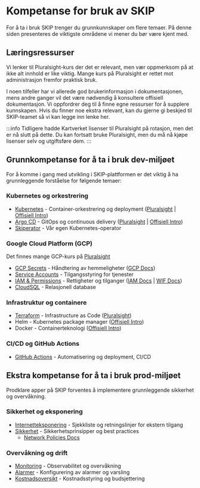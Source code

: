 # Kompetanse for bruk av SKIP

For å ta i bruk SKIP trenger du grunnkunnskaper om flere temaer. På denne siden presenteres de viktigste områdene vi mener du bør være kjent med.

## Læringsressurser

Vi lenker til Pluralsight-kurs der det er relevant, men vær oppmerksom på at ikke alt innhold er like viktig. Mange kurs på Pluralsight er rettet mot administrasjon fremfor praktisk bruk.

I noen tilfeller har vi allerede god brukerinformasjon i dokumentasjonen, mens andre ganger vil det være nødvendig å konsultere offisiell dokumentasjon. Vi oppfordrer deg til å finne egne ressurser for å supplere kunnskapen. Hvis du finner noe ekstra relevant, kan du gjerne gi beskjed til SKIP-teamet så vi kan legge inn lenke her.

:::info
Tidligere hadde Kartverket lisenser til Pluralsight på rotasjon, men det er nå slutt på dette. Du kan fortsatt bruke Pluralsight, men du må nå kjøpe lisenser selv og utgiftsføre dem.
:::


## Grunnkompetanse for å ta i bruk dev-miljøet

For å komme i gang med utvikling i SKIP-plattformen er det viktig å ha grunnleggende forståelse for følgende temaer:

### Kubernetes og orkestrering
- [Kubernetes](./06-praktisk-intro/06-kubernetes/index.md) - Container-orkestrering og deployment ([Pluralsight](https://app.pluralsight.com/paths/certificate/certified-kubernetes-administrator) | [Offisiell Intro](https://kubernetes.io/docs/tutorials/kubernetes-basics/))
- [Argo CD](../03-applikasjon-utrulling/09-argo-cd/index.md) - GitOps og continuous delivery ([Pluralsight](https://app.pluralsight.com/library/courses/argo-cd-getting-started/table-of-contents) | [Offisiell Intro](https://argo-cd.readthedocs.io/en/stable/))
- [Skiperator](../03-applikasjon-utrulling/03-skiperator/index.md) - Vår egen Kubernetes-operator

### Google Cloud Platform (GCP)
Det finnes mange GCP-kurs på [Pluralsight](https://www.pluralsight.com/browse/gcp-cloud-training)

- [GCP Secrets](../03-applikasjon-utrulling/03-oppsett-og-bruk-av-secret-manager.md) - Håndtering av hemmeligheter ([GCP Docs](https://cloud.google.com/secret-manager/docs))
- [Service Accounts](./06-praktisk-intro/06-kubernetes/05-autentisering-mot-gcp-fra-applikasjon.md) - Tilgangsstyring for tjenester
- [IAM & Permissions](./04-team/08-jit.md) - Rettigheter og tilganger ([IAM Docs](https://cloud.google.com/iam/docs/overview) | [WIF Docs](https://cloud.google.com/iam/docs/workload-identity-federation))
- [CloudSQL](../06-lagring/03-cloud-sql.md) - Relasjonell database

### Infrastruktur og containere
- [Terraform](../03-applikasjon-utrulling/08-github-actions/bruk-av-terraform.md) - Infrastructure as Code ([Pluralsight](https://app.pluralsight.com/library/courses/terraform-getting-started-2023/table-of-contents))
- Helm - Kubernetes package manager ([Offisiell Intro](https://helm.sh/docs/intro/quickstart/))
- Docker - Containerteknologi ([Offisiell Intro](https://docs.docker.com/get-started/))

### CI/CD og GitHub Actions
- [GitHub Actions](../03-applikasjon-utrulling/08-github-actions/index.md) - Automatisering og deployment, CI/CD

## Ekstra kompetanse for å ta i bruk prod-miljøet

Prodklare apper på SKIP forventes å implementere grunnleggende sikkerhet og overvåkning. 

### Sikkerhet og eksponering
- [Internetteksponering](../03-applikasjon-utrulling/03-sjekkliste-før-internett-eksponering.md) - Sjekkliste og retningslinjer for ekstern tilgang
- [Sikkerhet](./06-praktisk-intro/security.md) - Sikkerhetsprinsipper og best practices
  - [Network Policies Docs](https://kubernetes.io/docs/concepts/services-networking/network-policies/)

### Overvåkning og drift
- [Monitoring](../07-observability/index.md) - Observabilitet og overvåkning
- [Alarmer](../07-observability/04-alerting-with-grafana.md) - Konfigurering av alarmer og varsling
- [Kostnadsoversikt](./04-team/09-kostnadsoversikt-og-alarmer.md) - Kostnadsstyring og budsjettering
